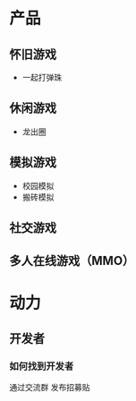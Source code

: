 # 产品
## 怀旧游戏
- 一起打弹珠
## 休闲游戏
- 龙出圈
## 模拟游戏
- 校园模拟
- 搬砖模拟
## 社交游戏
## 多人在线游戏（MMO）

# 动力
## 开发者
### 如何找到开发者
通过交流群
发布招募贴